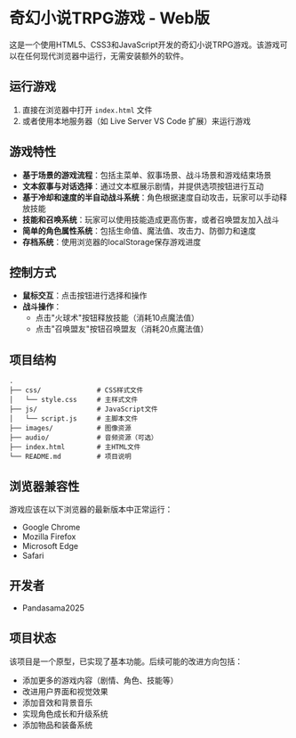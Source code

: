 # 奇幻小说TRPG游戏 - Web版

这是一个使用HTML5、CSS3和JavaScript开发的奇幻小说TRPG游戏。该游戏可以在任何现代浏览器中运行，无需安装额外的软件。

## 运行游戏

1. 直接在浏览器中打开 `index.html` 文件
2. 或者使用本地服务器（如 Live Server VS Code 扩展）来运行游戏

## 游戏特性

- **基于场景的游戏流程**：包括主菜单、叙事场景、战斗场景和游戏结束场景
- **文本叙事与对话选择**：通过文本框展示剧情，并提供选项按钮进行互动
- **基于冷却和速度的半自动战斗系统**：角色根据速度自动攻击，玩家可以手动释放技能
- **技能和召唤系统**：玩家可以使用技能造成更高伤害，或者召唤盟友加入战斗
- **简单的角色属性系统**：包括生命值、魔法值、攻击力、防御力和速度
- **存档系统**：使用浏览器的localStorage保存游戏进度

## 控制方式

- **鼠标交互**：点击按钮进行选择和操作
- **战斗操作**：
  - 点击"火球术"按钮释放技能（消耗10点魔法值）
  - 点击"召唤盟友"按钮召唤盟友（消耗20点魔法值）

## 项目结构

```text
.
├── css/              # CSS样式文件
│   └── style.css     # 主样式文件
├── js/               # JavaScript文件
│   └── script.js     # 主脚本文件
├── images/           # 图像资源
├── audio/            # 音频资源（可选）
├── index.html        # 主HTML文件
└── README.md         # 项目说明
```

## 浏览器兼容性

游戏应该在以下浏览器的最新版本中正常运行：
- Google Chrome
- Mozilla Firefox
- Microsoft Edge
- Safari

## 开发者

- Pandasama2025

## 项目状态

该项目是一个原型，已实现了基本功能。后续可能的改进方向包括：

- 添加更多的游戏内容（剧情、角色、技能等）
- 改进用户界面和视觉效果
- 添加音效和背景音乐
- 实现角色成长和升级系统
- 添加物品和装备系统